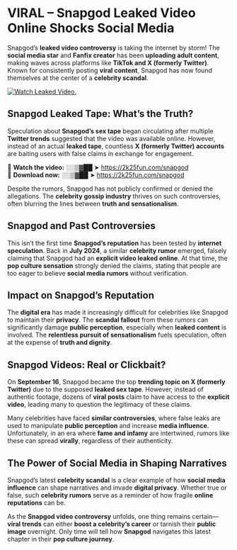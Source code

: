 # VIRAL – Snapgod Leaked Video Online Shocks Social Media 

Snapgod’s **leaked video controversy** is taking the internet by storm! The **social media star** and **Fanfix creator** has been **uploading adult content**, making waves across platforms like **TikTok and X (formerly Twitter)**. Known for consistently posting **viral content**, Snapgod has now found themselves at the center of a **celebrity scandal**.  

[![Watch Leaked Video.](https://miro.medium.com/v2/resize:fit:828/format:webp/1*cilzJN44JGOrTw9NJCrNHA.gif "Watch Leaked Video")](https://2k25fun.com/snapgod)

## **Snapgod Leaked Tape: What’s the Truth?**  
Speculation about **Snapgod’s sex tape** began circulating after multiple **Twitter trends** suggested that the video was available online. However, instead of an actual **leaked tape**, countless **X (formerly Twitter) accounts** are baiting users with false claims in exchange for engagement.  

🔹 **Watch the video:** ░░▒▓██ ➤ https://2k25fun.com/snapgod  
🔹 **Download now:** ░░▒▓██ ➤ https://2k25fun.com/snapgod  

Despite the rumors, Snapgod has not publicly confirmed or denied the allegations. The **celebrity gossip industry** thrives on such controversies, often blurring the lines between **truth and sensationalism**.  

## **Snapgod and Past Controversies**  
This isn’t the first time **Snapgod’s reputation** has been tested by **internet speculation**. Back in **July 2024**, a similar **celebrity rumor** emerged, falsely claiming that Snapgod had an **explicit video leaked online**. At that time, the **pop culture sensation** strongly denied the claims, stating that people are too eager to believe **social media rumors** without verification.  

## **Impact on Snapgod’s Reputation**  
The **digital era** has made it increasingly difficult for celebrities like Snapgod to maintain their **privacy**. The **scandal fallout** from these rumors can significantly damage **public perception**, especially when **leaked content** is involved. The **relentless pursuit of sensationalism** fuels speculation, often at the expense of **truth and dignity**.  

## **Snapgod Videos: Real or Clickbait?**  
On **September 16**, Snapgod became the top **trending topic on X (formerly Twitter)** due to the supposed **leaked sex tape**. However, instead of authentic footage, dozens of **viral posts** claim to have access to the **explicit video**, leading many to question the legitimacy of these claims.  

Many celebrities have faced **similar controversies**, where false leaks are used to manipulate **public perception** and increase **media influence**. Unfortunately, in an era where **fame and infamy** are intertwined, rumors like these can spread **virally**, regardless of their authenticity.  

## **The Power of Social Media in Shaping Narratives**  
Snapgod’s latest **celebrity scandal** is a clear example of how **social media influence** can shape narratives and invade **digital privacy**. Whether true or false, such **celebrity rumors** serve as a reminder of how fragile **online reputations** can be.  

As the **Snapgod video controversy** unfolds, one thing remains certain—**viral trends** can either **boost a celebrity’s career** or tarnish their **public image** overnight. Only time will tell how **Snapgod** navigates this latest chapter in their **pop culture journey**. 